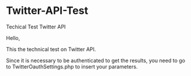 # Twitter-API-Test
Techical Test Twitter API

Hello,

This the technical test on Twitter API.

Since it is necessary to be authenticated to get the results, you need to go to TwitterOauthSettings.php to insert your parameters.



